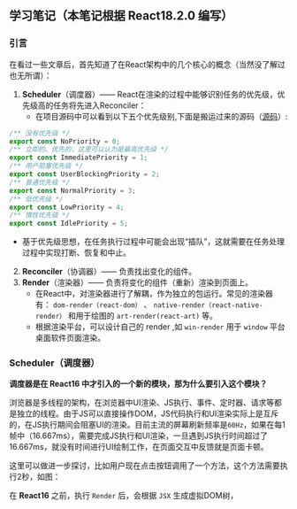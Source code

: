 ## 学习笔记（本笔记根据 React18.2.0 编写）

### 引言
在看过一些文章后，首先知道了在React架构中的几个核心的概念（当然没了解过也无所谓）：
1. **Scheduler**（调度器）—— React在渲染的过程中能够识别任务的优先级，优先级高的任务将先进入Reconciler：
   - 在项目源码中可以看到以下五个优先级别,下面是搬运过来的源码（[源码](https://github.com/MrArky/ReactSourceCode/blob/main/packages/react-18.2.0/packages/scheduler/src/SchedulerPriorities.js#L12-L18)）:
``` JavaScript
/** 没有优先级 */
export const NoPriority = 0;
/** 立即的、优先的，这里可以认为是最高优先级 */
export const ImmediatePriority = 1;
/** 用户阻塞优先级 */
export const UserBlockingPriority = 2;
/** 普通优先级 */
export const NormalPriority = 3;
/** 低优先级 */
export const LowPriority = 4;
/** 惰性优先级 */
export const IdlePriority = 5;
```
   - 基于优先级思想，在任务执行过程中可能会出现“插队”，这就需要在任务处理过程中实现打断、恢复和中止。
2. **Reconciler**（协调器）—— 负责找出变化的组件。
3. **Render**（渲染器）—— 负责将变化的组件（重新）渲染到页面上。
   - 在React中，对渲染器进行了解耦，作为独立的包运行。常见的渲染器有： `dom-render（react-dom）` 、 `native-render（react-native-render）` 和用于绘图的 `art-render(react-art)` 等。
   - 根据渲染平台，可以设计自己的 render ,如 `win-render` 用于 `window` 平台桌面软件页面渲染。
### Scheduler（调度器）
**调度器是在 **React16** 中才引入的一个新的模块，那为什么要引入这个模块？**

浏览器是多线程的架构，在浏览器中UI渲染、JS执行、事件、定时器、请求等都是独立的线程。由于JS可以直接操作DOM，JS代码执行和UI渲染实际上是互斥的，在JS执行期间会阻塞UI的渲染。目前主流的屏幕刷新频率是`60Hz`，如果在每1帧中（16.667ms），需要完成JS执行和UI渲染，一旦遇到JS执行时间超过了16.667ms，就没有时间进行UI绘制工作，在页面交互中反馈就是页面卡顿。

这里可以做进一步探讨，比如用户现在点击按钮调用了一个方法，这个方法需要执行2秒，如图：

在 **React16** 之前，执行 `Render` 后，会根据 `JSX` 生成虚拟DOM树，
